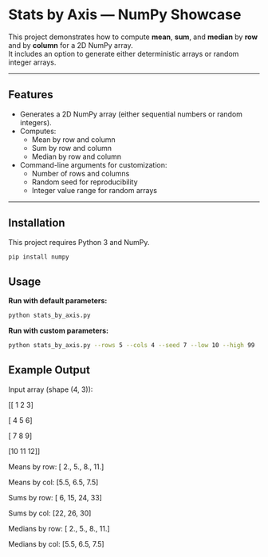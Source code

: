 # Stats by Axis — NumPy Showcase

This project demonstrates how to compute **mean**, **sum**, and **median** by **row** and by **column** for a 2D NumPy array.  
It includes an option to generate either deterministic arrays or random integer arrays.

---

## Features
- Generates a 2D NumPy array (either sequential numbers or random integers).
- Computes:
  - Mean by row and column
  - Sum by row and column
  - Median by row and column
- Command-line arguments for customization:
  - Number of rows and columns
  - Random seed for reproducibility
  - Integer value range for random arrays

---

## Installation
This project requires Python 3 and NumPy.

```bash
pip install numpy
```

## Usage
**Run with default parameters:**

```bash
python stats_by_axis.py
```

**Run with custom parameters:**
```bash
python stats_by_axis.py --rows 5 --cols 4 --seed 7 --low 10 --high 99
```

## Example Output
Input array (shape (4, 3)):

[[ 1  2  3]

 [ 4  5  6]
 
 [ 7  8  9]
 
 [10 11 12]] 
 
 

Means by row:    [ 2.,  5.,  8., 11.]

Means by col:    [5.5, 6.5, 7.5]

Sums by row:     [ 6, 15, 24, 33]

Sums by col:     [22, 26, 30]

Medians by row:  [ 2.,  5.,  8., 11.]

Medians by col:  [5.5, 6.5, 7.5]



